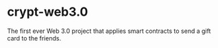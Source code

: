 # crypt-web3.0
The first ever Web 3.0 project that applies smart contracts to send a gift card to the friends.
